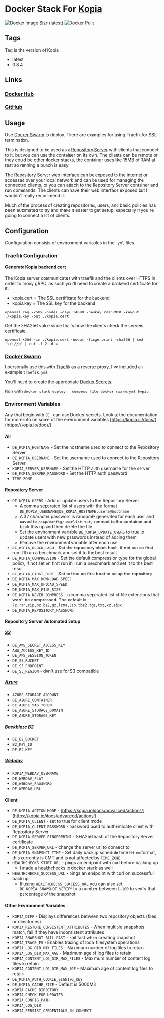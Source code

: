 # Docker Stack For [Kopia](https://kopia.io/)

![Docker Image Size (latest)](https://img.shields.io/docker/image-size/zeigren/kopia/latest)
![Docker Pulls](https://img.shields.io/docker/pulls/zeigren/kopia)

## Tags

Tag is the version of Kopia

- latest
- 0.8.4

## Links

### [Docker Hub](https://hub.docker.com/r/zeigren/kopia)

### [GitHub](https://github.com/Zeigren/kopia_docker)

## Usage

Use [Docker Swarm](https://docs.docker.com/engine/swarm/) to deploy. There are examples for using Traefik for SSL termination.

This is designed to be used as a [Repository Server](https://kopia.io/docs/repository-server/) with clients that connect to it, but you can use the container on its own. The clients can be remote or they could be other docker stacks, the container uses like 15MB of RAM at rest so running a bunch is easy.

The Repository Server web interface can be exposed to the internet or accessed over your local network and can be used for managing the connected clients, or you can attach to the Repository Server container and run commands. The clients can have their web interface exposed but I wouldn't really recommend it.

Much of the process of creating repositories, users, and basic policies has been automated to try and make it easier to get setup, especially if you're going to connect a lot of clients.

## Configuration

Configuration consists of environment variables in the `.yml` files.

### Traefik Configuration

#### Generate Kopia backend cert

The Kopia server communicates with traefik and the clients over HTTPS in order to proxy gRPC, as such you'll need to create a backend certificate for it.

- kopia.cert = The SSL certificate for the backend
- kopia.key = The SSL key for the backend

`openssl req -x509 -nodes -days 14600 -newkey rsa:2048 -keyout ./kopia.key -out ./kopia.cert`

Get the SHA256 value since that's how the clients check the servers certificate.

`openssl x509 -in ./kopia.cert -noout -fingerprint -sha256 | sed 's/://g' | cut -f 2 -d =`

### [Docker Swarm](https://docs.docker.com/engine/swarm/)

I personally use this with [Traefik](https://traefik.io/) as a reverse proxy, I've included an example `traefik.yml`.

You'll need to create the appropriate [Docker Secrets](https://docs.docker.com/engine/swarm/secrets/).

Run with `docker stack deploy --compose-file docker-swarm.yml kopia`

### Environment Variables

Any that begin with `DE_` can use Docker secrets. Look at the documentation for more info on some of the environment variables [https://kopia.io/docs/](https://kopia.io/docs/)

#### All

- `DE_KOPIA_HOSTNAME` - Set the hostname used to connect to the Repository Server
- `DE_KOPIA_USERNAME` - Set the username used to connect to the Repository Server
- `KOPIA_SERVER_USERNAME`  - Set the HTTP auth username for the server
- `DE_KOPIA_SERVER_PASSWORD` - Set the HTTP auth password
- `TIME_ZONE`

#### Repository Server

- `DE_KOPIA_USERS` - Add or update users to the Repository Server
  - A comma seperated list of users with the format `DE_KOPIA_USERNAME@DE_KOPIA_HOSTNAME,user2@hostname`
  - A 32 character password is randomly generated for each user and saved to `/app/config/userlist.txt`, connect to the container and back this up and then delete the file
  - Set the environment variable `DE_KOPIA_UPDATE_USERS` to true to update users with new passwords instead of adding them
  - Remove the environment variable after each use
- `DE_KOPIA_BLOCK_HASH` - Set the repository block hash, if not set on first run it'll run a benchmark and set it to the best result
- `DE_KOPIA_COMPRESSION` - Set the default compression type for the global policy, if not set on first run it'll run a benchmark and set it to the best result
- `DE_KOPIA_FIRST_BOOT` - Set to true on first boot to setup the repository
- `DE_KOPIA_MAX_DOWNLOAD_SPEED`
- `DE_KOPIA_MAX_UPLOAD_SPEED`
- `DE_KOPIA_MAX_FILE_SIZE`
- `DE_KOPIA_NEVER_COMPRESS` - a comma seperated list of file extensions that won't be compressed. The default is `7z,rar,zip,bz,bz2,gz,lzma,lzo,tbz2,tgz,txz,xz,zipx`
- `DE_KOPIA_REPOSITORY_PASSWORD`

#### Repository Server Automated Setup

##### [S3](https://kopia.io/docs/reference/command-line/common/repository-create-s3/)

- `DE_AWS_SECRET_ACCESS_KEY`
- `AWS_ACCESS_KEY_ID`
- `DE_AWS_SESSION_TOKEN`
- `DE_S3_BUCKET`
- `DE_S3_ENDPOINT`
- `DE_S3_REGION` - don't use for S3 compatible

##### [Azure](https://kopia.io/docs/reference/command-line/common/repository-create-azure/)

- `AZURE_STORAGE_ACCOUNT`
- `DE_AZURE_CONTAINER`
- `DE_AZURE_SAS_TOKEN`
- `DE_AZURE_STORAGE_DOMAIN`
- `DE_AZURE_STORAGE_KEY`

##### [Backblaze B2](https://kopia.io/docs/reference/command-line/common/repository-create-b2/)

- `DE_B2_BUCKET`
- `B2_KEY_ID`
- `DE_B2_KEY`

##### [Webdav](https://kopia.io/docs/reference/command-line/common/repository-create-webdav/)

- `KOPIA_WEBDAV_USERNAME`
- `DE_WEBDAV_FLAT`
- `DE_WEBDAV_PASSWORD`
- `DE_WEBDAV_URL`

#### Client

- `DE_KOPIA_ACTION_MODE` - [https://kopia.io/docs/advanced/actions/](https://kopia.io/docs/advanced/actions/)
- `DE_KOPIA_CLIENT` - set to true for client mode
- `DE_KOPIA_CLIENT_PASSWORD` - password used to authenticate client with Repository Server
- `DE_KOPIA_SERVER_FINGERPRINT` - SHA256 hash of the Repository Server certificate
- `DE_KOPIA_SERVER_URL` - change the server url to connect to
- `DE_KOPIA_SNAPSHOT_TIME` - Set daily backup schedule time `HH:mm` format, this currently is GMT and is not affected by `TIME_ZONE`
- `HEALTHCHECKS_START_URL` - pings an endpoint with curl before backing up
  - I made a [healthchecks.io](https://github.com/Zeigren/healthchecks-docker) docker stack as well
- `HEALTHCHECKS_SUCCESS_URL` - pings an endpoint with curl on successful back up
  - If using `HEALTHCHECKS_SUCCESS_URL` you can also set `DE_KOPIA_SNAPSHOT_VERIFY` to a number between `1-100` to verify that percentage of the snapshot

#### Other Environment Variables

- `KOPIA_DIFF` - Displays differences between two repository objects (files or directories)
- `KOPIA_RESTORE_CONSISTENT_ATTRIBUTES` - When multiple snapshots match, fail if they have inconsistent attributes
- `KOPIA_SNAPSHOT_FAIL_FAST` - Fail fast when creating snapshot
- `KOPIA_TRACE_FS` - Enables tracing of local filesystem operations
- `KOPIA_LOG_DIR_MAX_FILES` - Maximum number of log files to retain
- `KOPIA_LOG_DIR_MAX_AGE` - Maximum age of log files to retain
- `KOPIA_CONTENT_LOG_DIR_MAX_FILES` - Maximum number of content log files to retain
- `KOPIA_CONTENT_LOG_DIR_MAX_AGE` - Maximum age of content log files to retain
- `DE_KOPIA_AUTH_COOKIE_SIGNING_KEY`
- `DE_KOPIA_CACHE_SIZE` - Default is 5000MB
- `KOPIA_CACHE_DIRECTORY`
- `KOPIA_CHECK_FOR_UPDATES`
- `KOPIA_CONFIG_PATH`
- `KOPIA_LOG_DIR`
- `KOPIA_PERSIST_CREDENTIALS_ON_CONNECT`
